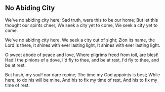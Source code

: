## No Abiding City

We've no abiding city here;
Sad truth, were this to be our home;
But let this thought our spirits cheer,
We seek a city yet to come,
We seek a city yet to come.

We've no abiding city here,
We seek a city out of sight;
Zion its name, the Lord is there,
It shines with ever lasting light,
It shines with ever lasting light.

O sweet abode of peace and love,
Where pilgrims freed from toil, are blest!
Had I the pinions of a dove,
I'd fly to thee, and be at rest,
I'd fly to thee, and be at rest.

But hush, my soul! nor dare repine;
The time my God appoints is best;
While here, to do his will be mine,
And his to fix my time of rest,
And his to fix my time of rest.